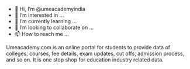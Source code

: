 - 👋 Hi, I’m @umeacademyindia
- 👀 I’m interested in ...
- 🌱 I’m currently learning ...
- 💞️ I’m looking to collaborate on ...
- 📫 How to reach me ...

<!---
umeacademyindia/umeacademyindia is a ✨ special ✨ repository because its `README.md` (this file) appears on your GitHub profile.
You can click the Preview link to take a look at your changes.
--->
Umeacademy.com is an online portal for students to provide data of colleges, courses, fee details, exam updates, cut offs, admission process, and so on. It is one stop shop for education industry related data.
